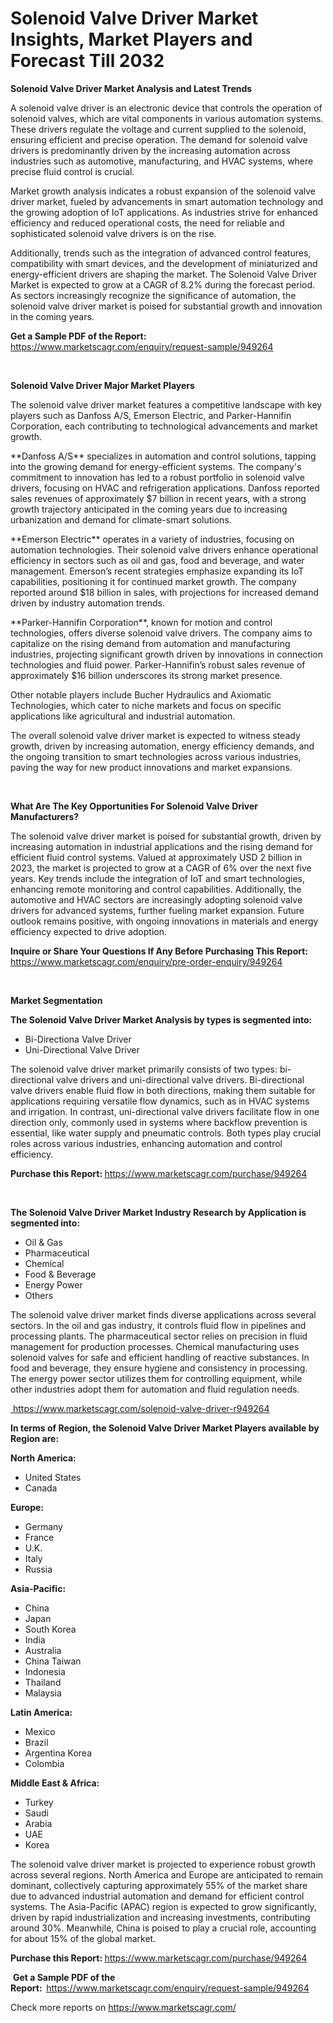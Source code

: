 <p><h1>Solenoid Valve Driver Market Insights, Market Players and Forecast Till 2032</h1></p><p><strong>Solenoid Valve Driver Market Analysis and Latest Trends</strong></p>
<p><p>A solenoid valve driver is an electronic device that controls the operation of solenoid valves, which are vital components in various automation systems. These drivers regulate the voltage and current supplied to the solenoid, ensuring efficient and precise operation. The demand for solenoid valve drivers is predominantly driven by the increasing automation across industries such as automotive, manufacturing, and HVAC systems, where precise fluid control is crucial.</p><p>Market growth analysis indicates a robust expansion of the solenoid valve driver market, fueled by advancements in smart automation technology and the growing adoption of IoT applications. As industries strive for enhanced efficiency and reduced operational costs, the need for reliable and sophisticated solenoid valve drivers is on the rise. </p><p>Additionally, trends such as the integration of advanced control features, compatibility with smart devices, and the development of miniaturized and energy-efficient drivers are shaping the market. The Solenoid Valve Driver Market is expected to grow at a CAGR of 8.2% during the forecast period. As sectors increasingly recognize the significance of automation, the solenoid valve driver market is poised for substantial growth and innovation in the coming years.</p></p>
<p><strong>Get a Sample PDF of the Report:&nbsp;</strong> <a href="https://www.marketscagr.com/enquiry/request-sample/949264?utm_campaign=2939&utm_medium=2&utm_source=Github&utm_content=ia&utm_term=06042025&utm_id=solenoid-valve-driver">https://www.marketscagr.com/enquiry/request-sample/949264</a></p>
<p>&nbsp;</p>
<p><strong>Solenoid Valve Driver Major Market Players</strong></p>
<p><p>The solenoid valve driver market features a competitive landscape with key players such as Danfoss A/S, Emerson Electric, and Parker-Hannifin Corporation, each contributing to technological advancements and market growth.</p><p>**Danfoss A/S** specializes in automation and control solutions, tapping into the growing demand for energy-efficient systems. The company's commitment to innovation has led to a robust portfolio in solenoid valve drivers, focusing on HVAC and refrigeration applications. Danfoss reported sales revenues of approximately $7 billion in recent years, with a strong growth trajectory anticipated in the coming years due to increasing urbanization and demand for climate-smart solutions.</p><p>**Emerson Electric** operates in a variety of industries, focusing on automation technologies. Their solenoid valve drivers enhance operational efficiency in sectors such as oil and gas, food and beverage, and water management. Emerson’s recent strategies emphasize expanding its IoT capabilities, positioning it for continued market growth. The company reported around $18 billion in sales, with projections for increased demand driven by industry automation trends.</p><p>**Parker-Hannifin Corporation**, known for motion and control technologies, offers diverse solenoid valve drivers. The company aims to capitalize on the rising demand from automation and manufacturing industries, projecting significant growth driven by innovations in connection technologies and fluid power. Parker-Hannifin’s robust sales revenue of approximately $16 billion underscores its strong market presence.</p><p>Other notable players include Bucher Hydraulics and Axiomatic Technologies, which cater to niche markets and focus on specific applications like agricultural and industrial automation.</p><p>The overall solenoid valve driver market is expected to witness steady growth, driven by increasing automation, energy efficiency demands, and the ongoing transition to smart technologies across various industries, paving the way for new product innovations and market expansions.</p></p>
<p>&nbsp;</p>
<p><strong>What Are The Key Opportunities For Solenoid Valve Driver Manufacturers?</strong></p>
<p><p>The solenoid valve driver market is poised for substantial growth, driven by increasing automation in industrial applications and the rising demand for efficient fluid control systems. Valued at approximately USD 2 billion in 2023, the market is projected to grow at a CAGR of 6% over the next five years. Key trends include the integration of IoT and smart technologies, enhancing remote monitoring and control capabilities. Additionally, the automotive and HVAC sectors are increasingly adopting solenoid valve drivers for advanced systems, further fueling market expansion. Future outlook remains positive, with ongoing innovations in materials and energy efficiency expected to drive adoption.</p></p>
<p><strong>Inquire or Share Your Questions If Any Before Purchasing This Report:</strong> <a href="https://www.marketscagr.com/enquiry/pre-order-enquiry/949264?utm_campaign=2939&utm_medium=2&utm_source=Github&utm_content=ia&utm_term=06042025&utm_id=solenoid-valve-driver">https://www.marketscagr.com/enquiry/pre-order-enquiry/949264</a></p>
<p>&nbsp;</p>
<p><strong>Market Segmentation</strong></p>
<p><strong>The Solenoid Valve Driver Market Analysis by types is segmented into:</strong></p>
<p><ul><li>Bi-Directiona Valve Driver</li><li>Uni-Directional Valve Driver</li></ul></p>
<p><p>The solenoid valve driver market primarily consists of two types: bi-directional valve drivers and uni-directional valve drivers. Bi-directional valve drivers enable fluid flow in both directions, making them suitable for applications requiring versatile flow dynamics, such as in HVAC systems and irrigation. In contrast, uni-directional valve drivers facilitate flow in one direction only, commonly used in systems where backflow prevention is essential, like water supply and pneumatic controls. Both types play crucial roles across various industries, enhancing automation and control efficiency.</p></p>
<p><strong>Purchase this Report:&nbsp;</strong><a href="https://www.marketscagr.com/purchase/949264?utm_campaign=2939&utm_medium=2&utm_source=Github&utm_content=ia&utm_term=06042025&utm_id=solenoid-valve-driver">https://www.marketscagr.com/purchase/949264</a></p>
<p>&nbsp;</p>
<p><strong>The Solenoid Valve Driver Market Industry Research by Application is segmented into:</strong></p>
<p><ul><li>Oil & Gas</li><li>Pharmaceutical</li><li>Chemical</li><li>Food & Beverage</li><li>Energy Power</li><li>Others</li></ul></p>
<p><p>The solenoid valve driver market finds diverse applications across several sectors. In the oil and gas industry, it controls fluid flow in pipelines and processing plants. The pharmaceutical sector relies on precision in fluid management for production processes. Chemical manufacturing uses solenoid valves for safe and efficient handling of reactive substances. In food and beverage, they ensure hygiene and consistency in processing. The energy power sector utilizes them for controlling equipment, while other industries adopt them for automation and fluid regulation needs.</p></p>
<p><a href="https://www.marketscagr.com/solenoid-valve-driver-r949264?utm_campaign=2939&utm_medium=2&utm_source=Github&utm_content=ia&utm_term=06042025&utm_id=solenoid-valve-driver">&nbsp;https://www.marketscagr.com/solenoid-valve-driver-r949264</a></p>
<p><strong>In terms of Region, the Solenoid Valve Driver Market Players available by Region are:</strong></p>
<p>
    <p> <strong> North America: </strong>
        <ul>
            <li>United States</li>
            <li>Canada</li>
        </ul>
        </p> 
    <p> <strong> Europe: </strong>
        <ul>
            <li>Germany</li>
            <li>France</li>
            <li>U.K.</li>
            <li>Italy</li>
            <li>Russia</li>
        </ul>
        </p> 
    <p> <strong> Asia-Pacific: </strong>
        <ul>
            <li>China</li>
            <li>Japan</li>
            <li>South Korea</li>
            <li>India</li>
            <li>Australia</li>
            <li>China Taiwan</li>
            <li>Indonesia</li>
            <li>Thailand</li>
            <li>Malaysia</li>
        </ul>
        </p> 
    <p> <strong> Latin America: </strong>
        <ul>
            <li>Mexico</li>
            <li>Brazil</li>
            <li>Argentina Korea</li>
            <li>Colombia</li>
        </ul>
        </p> 
    <p> <strong> Middle East & Africa: </strong>
        <ul>
            <li>Turkey</li>
            <li>Saudi</li>
            <li>Arabia</li>
            <li>UAE</li>
            <li>Korea</li>
        </ul>
    </p>
    </p>
<p><p>The solenoid valve driver market is projected to experience robust growth across several regions. North America and Europe are anticipated to remain dominant, collectively capturing approximately 55% of the market share due to advanced industrial automation and demand for efficient control systems. The Asia-Pacific (APAC) region is expected to grow significantly, driven by rapid industrialization and increasing investments, contributing around 30%. Meanwhile, China is poised to play a crucial role, accounting for about 15% of the global market.</p></p>
<p><strong>Purchase this Report: </strong><a href="https://www.marketscagr.com/purchase/949264?utm_campaign=2939&utm_medium=2&utm_source=Github&utm_content=ia&utm_term=06042025&utm_id=solenoid-valve-driver">https://www.marketscagr.com/purchase/949264</a></p>
<p>&nbsp;<strong>Get a Sample PDF of the Report:&nbsp;&nbsp;</strong><a href="https://www.marketscagr.com/enquiry/request-sample/949264?utm_campaign=2939&utm_medium=2&utm_source=Github&utm_content=ia&utm_term=06042025&utm_id=solenoid-valve-driver">https://www.marketscagr.com/enquiry/request-sample/949264</a></p>
<p><strong></strong></p>
<p>Check more reports on <a href="https://www.marketscagr.com/?utm_campaign=2939&utm_medium=2&utm_source=Github&utm_content=ia&utm_term=06042025&utm_id=solenoid-valve-driver">https://www.marketscagr.com/</a></p>